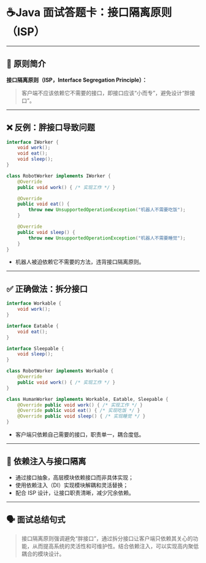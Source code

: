 # ☕Java 面试答题卡：接口隔离原则（ISP）

---

## 🧠 原则简介

**接口隔离原则（ISP，Interface Segregation Principle）：**  

> 客户端不应该依赖它不需要的接口，即接口应该“小而专”，避免设计“胖接口”。

---

## ❌ 反例：胖接口导致问题

```java
interface IWorker {
    void work();
    void eat();
    void sleep();
}

class RobotWorker implements IWorker {
    @Override
    public void work() { /* 实现工作 */ }

    @Override
    public void eat() {
        throw new UnsupportedOperationException("机器人不需要吃饭");
    }

    @Override
    public void sleep() {
        throw new UnsupportedOperationException("机器人不需要睡觉");
    }
}
```

- 机器人被迫依赖它不需要的方法，违背接口隔离原则。

------

## ✅ 正确做法：拆分接口

```java
interface Workable {
    void work();
}

interface Eatable {
    void eat();
}

interface Sleepable {
    void sleep();
}

class RobotWorker implements Workable {
    @Override
    public void work() { /* 实现工作 */ }
}

class HumanWorker implements Workable, Eatable, Sleepable {
    @Override public void work() { /* 实现工作 */ }
    @Override public void eat() { /* 实现吃饭 */ }
    @Override public void sleep() { /* 实现睡觉 */ }
}
```

- 客户端只依赖自己需要的接口，职责单一，耦合度低。

------

## 🔗 依赖注入与接口隔离

- 通过接口抽象，高层模块依赖接口而非具体实现；
- 使用依赖注入（DI）实现模块解耦和灵活替换；
- 配合 ISP 设计，让接口职责清晰，减少冗余依赖。

------

## 🗣 面试总结句式

> 接口隔离原则强调避免“胖接口”，通过拆分接口让客户端只依赖其关心的功能，从而提高系统的灵活性和可维护性。结合依赖注入，可以实现高内聚低耦合的模块设计。